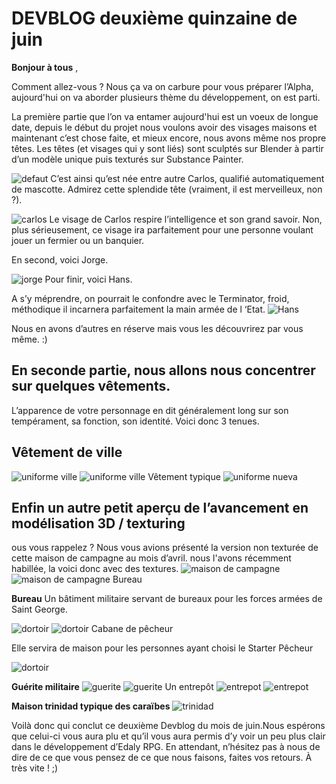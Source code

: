 # DEVBLOG deuxième quinzaine de juin

**Bonjour à tous** ,

Comment allez-vous ? Nous ça va on carbure pour vous préparer l’Alpha, aujourd'hui on va aborder plusieurs thème du développement, on est parti. 

La première partie que l’on va entamer aujourd'hui est un voeux de longue date, depuis le début du projet nous voulons avoir des visages maisons et maintenant c’est chose faite, et mieux encore, nous avons même nos propre têtes. Les têtes (et visages qui y sont liés) sont sculptés sur Blender à partir d’un modèle unique puis texturés sur Substance Painter.


![defaut](https://cdn.discordapp.com/attachments/677483966059642880/722243815733460992/VisageDefault.jpg)
C’est ainsi qu’est née entre autre Carlos, qualifié automatiquement de mascotte. Admirez cette splendide tête (vraiment, il est merveilleux, non ?).

![carlos](https://cdn.discordapp.com/attachments/677483966059642880/722243877691457566/Carlos.jpg)
Le visage de Carlos respire l’intelligence et son grand savoir. Non, plus sérieusement, ce visage ira parfaitement pour une personne voulant jouer un fermier ou un banquier.

En second, voici Jorge. 

![jorge](https://cdn.discordapp.com/attachments/677483966059642880/722243865163071618/Jorge.jpg)
Pour finir, voici Hans.

A s’y méprendre, on pourrait le confondre avec le Terminator, froid, méthodique il incarnera parfaitement la main armée de l ‘Etat.
![Hans](https://cdn.discordapp.com/attachments/677483966059642880/722243873136443462/Hans.jpg)

Nous en avons d’autres en réserve mais vous les découvrirez par vous même. :)

## En seconde partie, nous allons nous concentrer sur quelques vêtements. 

L’apparence de votre personnage en dit généralement long sur son tempérament, sa fonction, son identité. Voici donc 3 tenues.


## Vêtement de ville

![uniforme ville](https://cdn.discordapp.com/attachments/677483966059642880/722243835685634068/uniforme_civil.jpg)
![uniforme ville](https://cdn.discordapp.com/attachments/677483966059642880/722243825799528468/uniforme_civil_2.jpg)
Vêtement typique
![uniforme nueva](https://cdn.discordapp.com/attachments/677483966059642880/722243820619825163/uniforme_cnueva.jpg)




## Enfin un autre petit aperçu de l’avancement en modélisation 3D / texturing


ous vous rappelez ? Nous vous avions présenté la version non texturée de cette maison de campagne au mois d’avril. nous l'avons récemment habillée, la voici donc avec des textures.
![maison de campagne](https://cdn.discordapp.com/attachments/677483966059642880/722244004850171954/petitemaisontest.jpg)
![maison de campagne](https://cdn.discordapp.com/attachments/677483966059642880/722243949078773840/petitemaison_2.jpg)
Bureau

**Bureau**
Un bâtiment militaire servant de bureaux pour les forces armées de Saint George.

![dortoir](https://cdn.discordapp.com/attachments/677483966059642880/722244018351636520/dortoirMilitaire.jpg)
![dortoir](https://cdn.discordapp.com/attachments/677483966059642880/722243924315471943/dortoirMilitaire_2.jpg)
Cabane de pêcheur 

Elle servira de maison pour les personnes ayant choisi le Starter Pêcheur 
 
![dortoir](https://cdn.discordapp.com/attachments/677483966059642880/722243969836122223/cabane_du_pecheur.jpg)


**Guérite militaire**
![guerite](https://cdn.discordapp.com/attachments/677483966059642880/722244003822567494/gueritte.jpg)
![guerite](https://cdn.discordapp.com/attachments/677483966059642880/722243921198972958/gueritte_2.jpg)
Un entrepôt
![entrepot](https://cdn.discordapp.com/attachments/677483966059642880/722244016699343038/petitEntrepot.jpg)
![entrepot](https://cdn.discordapp.com/attachments/677483966059642880/722243960428298311/petitEntrepot_2.jpg)

**Maison trinidad typique des caraïbes**
![trinidad](https://cdn.discordapp.com/attachments/677483966059642880/722243999406096483/Trinidad.jpg)

Voilà donc qui conclut ce deuxième Devblog du mois de juin.Nous espérons que celui-ci vous aura plu et qu’il vous aura permis d’y voir un peu plus clair dans le développement d’Edaly RPG. En attendant, n’hésitez pas à nous de dire de ce que vous pensez de ce que nous faisons, faites vos retours. À très vite ! ;)

